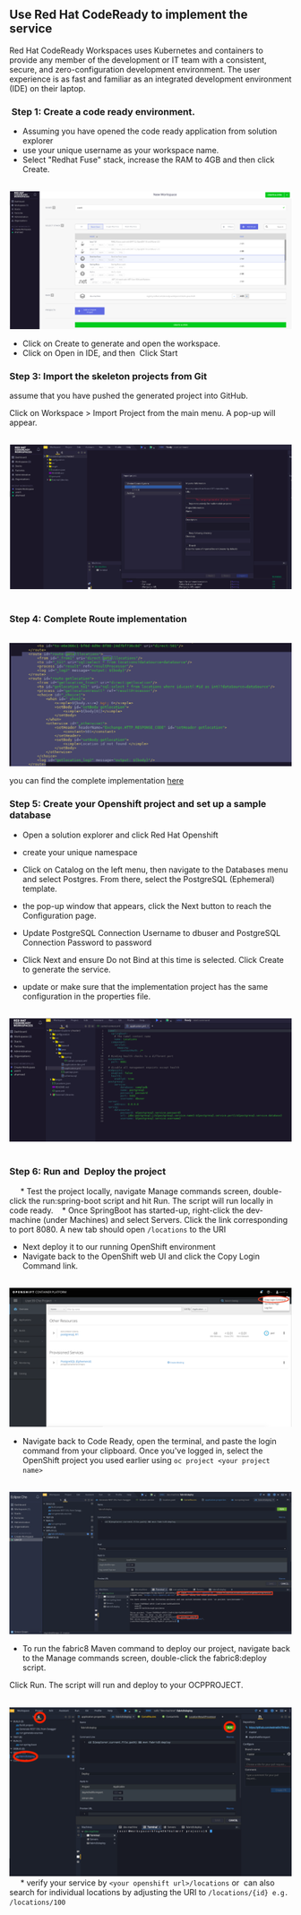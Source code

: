 ## Use Red Hat CodeReady to implement the service


Red Hat CodeReady Workspaces uses Kubernetes and containers to provide any member of the development or IT team with a consistent, secure, and zero-configuration development environment. The user experience is as fast and familiar as an integrated development environment (IDE) on their laptop.


###  Step 1: Create a code ready environment.

* Assuming you have opened the code ready application from solution explorer
* use your unique username as your workspace name.
* Select "Redhat Fuse" stack, increase the RAM to 4GB and then click Create.

 ![alt text](../images/codeready-1.png "Create codeready ")


* Click on Create to generate and open the workspace.
* Click on Open in IDE, and then  Click Start


### Step 3: Import the skeleton projects from Git 

assume that you have pushed the generated project into GitHub.

Click on Workspace > Import Project from the main menu. A pop-up will appear.

 ![alt text](../images/codeready-2.png "Create codeready ")
 
 
### Step 4: Complete Route implementation

 ![alt text](../images/codeready-3.png "Create codeready ")


you can find the complete implementation [here ](https://github.com/redhatHameed/Solution-Explorer)


### Step 5: Create your Openshift project and set up a sample database


* Open a solution explorer and click Red Hat Openshift

* create your unique namespace

* Click on Catalog on the left menu, then navigate to the Databases menu and select Postgres. From there, select the PostgreSQL (Ephemeral) template.

* the pop-up window that appears, click the Next button to reach the Configuration page.

* Update PostgreSQL Connection Username to dbuser and PostgreSQL Connection Password to password

* Click Next and ensure Do not Bind at this time is selected. Click Create to generate the service.

* update or make sure that the implementation project has the same configuration in the properties file. 


 ![alt text](../images/codeready-4.png "Create codeready ")
 
 
### Step 6: Run and  Deploy the project
 
 
 * Test the project locally, navigate Manage commands screen, double-click the run:spring-boot script and hit Run. The script will run locally in code ready.
 
 * Once SpringBoot has started-up, right-click the dev-machine (under Machines) and select Servers. Click the link corresponding to port 8080. A new tab should open ``/locations`` to the URI

* Next deploy it to our running OpenShift environment
* Navigate back to the OpenShift web UI and click the Copy Login Command link.


 ![alt text](../images/codeready-5.png "Create codeready ")

* Navigate back to Code Ready, open the terminal, and paste the login command from your clipboard. Once you've logged in, select the OpenShift project you used earlier using ``oc project <your project name>``

 ![alt text](../images/codeready-6.png "Create codeready ")




* To run the fabric8 Maven command to deploy our project, navigate back to the Manage commands screen, double-click the fabric8:deploy script.

Click Run. The script will run and deploy to your OCPPROJECT.



 ![alt text](../images/codeready-7.png "Create codeready ")
 
 
 * verify your service by ``<your openshift url>/locations`` or  can also search for individual locations by adjusting the URI to ``/locations/{id} e.g. /locations/100``


 
 
 








  